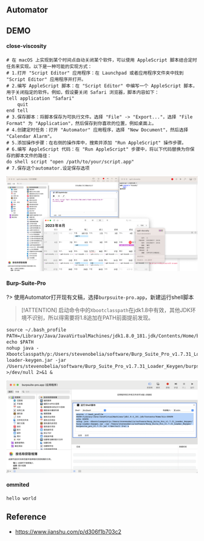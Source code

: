 ## Automator

## DEMO
<!-- tabs:start -->
#### **close-viscosity**
```shell
# 在 macOS 上实现到某个时间点自动关闭某个软件，可以使用 AppleScript 脚本结合定时任务来实现。以下是一种可能的实现方式：
# 1.打开 "Script Editor" 应用程序：在 Launchpad 或者应用程序文件夹中找到 "Script Editor" 应用程序并打开。
# 2.编写 AppleScript 脚本：在 "Script Editor" 中编写一个 AppleScript 脚本，用于关闭指定的软件。例如，假设要关闭 Safari 浏览器，脚本内容如下：
tell application "Safari"
    quit
end tell
# 3.保存脚本：将脚本保存为可执行文件。选择 "File" -> "Export..."，选择 "File Format" 为 "Application"，然后保存到你喜欢的位置，例如桌面上。
# 4.创建定时任务：打开 "Automator" 应用程序，选择 "New Document"，然后选择 "Calendar Alarm"。
# 5.添加操作步骤：在右侧的操作库中，搜索并添加 "Run AppleScript" 操作步骤。
# 6.编写 AppleScript 代码：在 "Run AppleScript" 步骤中，将以下代码替换为你保存的脚本文件的路径：
do shell script "open /path/to/your/script.app"
# 7.保存这个automator.设定保存选项
```
![](/.images/devops/os/mac/automator-quit-viscosity-01.png)

#### **Burp-Suite-Pro**
?> 使用Automator打开现有文稿，选择`burpsuite-pro.app`，新建运行shell脚本

> [!ATTENTION] 启动命令中的`Xbootclasspath`在jdk1.8中有效，其他JDK环境不识别，所以得需要将1.8追加在PATH前面提前发现。
```shell
source ~/.bash_profile
PATH=/Library/Java/JavaVirtualMachines/jdk1.8.0_181.jdk/Contents/Home/bin:$PATH
echo $PATH
nohup java -Xbootclasspath/p:/Users/stevenobelia/software/Burp_Suite_Pro_v1.7.31_Loader_Keygen/burp-loader-keygen.jar -jar /Users/stevenobelia/software/Burp_Suite_Pro_v1.7.31_Loader_Keygen/burpsuite_pro_v1.7.31.jar >/dev/null 2>&1 &
```
![](/.images/devops/os/mac/automator-startup-burpsuite-pro-app-01.png)

#### **ommited**
```shell
hello world
```
<!-- tabs:end -->

## Reference
* https://www.jianshu.com/p/d306f1b703c2